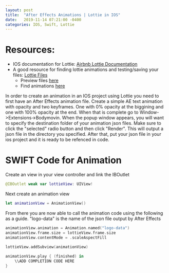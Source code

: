 ```yaml
---
layout: post
title:  "After Effects Animations | Lottie in IOS"
date:   2019-11-14 07:21:00 -0400
categories: IOS, Swift, Lottie
---
```


# Resources:<br />
* IOS documentation for Lottie: <a href="https://airbnb.io/lottie/#/ios" target="_blank">Airbnb Lottie Documentation</a>
* A good resource for finding lottie animations and testing/saving your files: <a href="https://lottiefiles.com/" target="_blank">Lottie Files</a>
    * Preview files <a href="https://lottiefiles.com/preview" target="_blank">here</a>
    * Find animations <a href="https://lottiefiles.com/featured" target="_blank">here</a>

In order to create an animation in an IOS project using Lottie you need to first have an After Effects animation file. Create a simple AE text animation with opacity and two keyframes. One with 0% opacity at the biggining and one with 100% opacity at the end. When that is complete go to Window->Extensions->Bodymovin. When the popup window appears, you will want to specify the destination folder of your animation json files. Make sure to click the "selected" radio button and then click "Render". This will output a json file in the directory you specified. After that, put your json file in your ios project and it is ready to be refenced in code. 



# SWIFT Code for Animation
Create an view in your view controller and link the IBOutlet
```swift
@IBOutlet weak var lottieView: UIView!
```
Next create an animation view
```swift
let animationView = AnimationView()
```
From there you are now able to call the animation code using the following as a guide. "logo-data" is the name of the json file output by After Effects
```swift
animationView.animation = Animation.named("logo-data")
animationView.frame.size = lottieView.frame.size
animationView.contentMode = .scaleAspectFill
    
lottieView.addSubview(animationView)

animationView.play { (finished) in
    \\ADD COMPLETION CODE HERE
}
```
